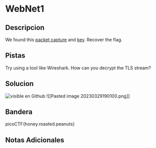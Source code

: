 # WebNet1

## Descripcion
We found this [packet capture](https://jupiter.challenges.picoctf.org/static/fbf98e695555a2a48fe42c9a245de376/capture.pcap) and [key](https://jupiter.challenges.picoctf.org/static/fbf98e695555a2a48fe42c9a245de376/picopico.key). Recover the flag.

## Pistas
Try using a tool like Wireshark.
How can you decrypt the TLS stream?

## Solucion 
![visible en Github](https://github.com/Alexlife2002003/ChallengesCTF/blob/main/Retos-Seguridad/Actividad%2010%20-%20Retos%20Forensic%20parte%203/Pasted%20image%2020230329190100.png)
![[Pasted image 20230329190100.png]]
## Bandera
picoCTF{honey.roasted.peanuts}

## Notas Adicionales 

